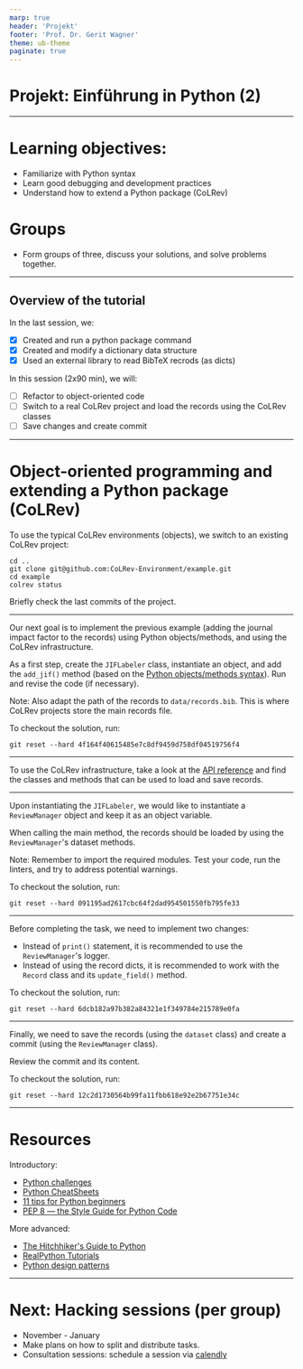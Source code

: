 ```yaml
---
marp: true
header: 'Projekt'
footer: 'Prof. Dr. Gerit Wagner'
theme: ub-theme
paginate: true
---
```


# Projekt: Einführung in Python (2)

---

# Learning objectives:

- Familiarize with Python syntax
- Learn good debugging and development practices
- Understand how to extend a Python package (CoLRev)

# Groups

- Form groups of three, discuss your solutions, and solve problems together.

---

## Overview of the tutorial

In the last session, we:

- [x] Created and run a python package command
- [x] Created and modify a dictionary data structure
- [x] Used an external library to read BibTeX recrods (as dicts)

In this session (2x90 min), we will:

- [ ] Refactor to object-oriented code
- [ ] Switch to a real CoLRev project and load the records using the CoLRev classes
- [ ] Save changes and create commit

---

# Object-oriented programming and extending a Python package (CoLRev)

To use the typical CoLRev environments (objects), we switch to an existing CoLRev project:

```
cd ..
git clone git@github.com:CoLRev-Environment/example.git
cd example
colrev status
```

Briefly check the last commits of the project.

<!-- 
See how far we get...
-->

---

Our next goal is to implement the previous example (adding the journal impact factor to the records) using Python objects/methods, and using the CoLRev infrastructure.

As a first step, create the `JIFLabeler` class, instantiate an object, and add the `add_jif()` method (based on the [Python objects/methods syntax](https://www.w3schools.com/python/python_classes.asp)). Run and revise the code (if necessary).

Note: Also adapt the path of the records to `data/records.bib`. This is where CoLRev projects store the main records file.

To checkout the solution, run:
```
git reset --hard 4f164f40615485e7c8df9459d758df04519756f4
```

<!-- 
Imporant: try to program using objects (instead of procedural programming)

if record["journal"] == "MIS Quarterly":
KeyError: 'journal'
-> if statement (better: if "jounal" not in record: return)

Notice: when creating the run() method, the jif_labeler_instance switches to "self".
-->
---

To use the CoLRev infrastructure, take a look at the [API reference](https://colrev.readthedocs.io/en/latest/dev_docs/api.html) and find the classes and methods that can be used to load and save records.

<!-- 
go to API reference
navigate through the classes / dataset
-->
---

Upon instantiating the `JIFLabeler`, we would like to instantiate a `ReviewManager` object and keep it as an object variable.

When calling the main method, the records should be loaded by using the `ReviewManager`'s dataset methods.

Note: Remember to import the required modules. Test your code, run the linters, and try to address potential warnings.

To checkout the solution, run:
```
git reset --hard 091195ad2617cbc64f2dad954501550fb795fe33
```

<!-- 
-> switch to review_manager ()
-->
---

Before completing the task, we need to implement two changes:

- Instead of `print()` statement, it is recommended to use the `ReviewManager`'s logger.
- Instead of using the record dicts, it is recommended to work with the `Record` class and its `update_field()` method.

To checkout the solution, run:
```
git reset --hard 6dcb182a97b382a84321e1f349784e215789e0fa
```

<!--
run the pre-commit hooks a few times to illustrate the typing information
-->
---

Finally, we need to save the records (using the `dataset` class) and create a commit (using the `ReviewManager` class).

Review the commit and its content.

To checkout the solution, run:
```
git reset --hard 12c2d1730564b99fa11fbb618e92e2b67751e34c
```

<!-- 

TBD:
  - search: run an api-search example, examine the commit message (settings changed! -> reference implementation)
-> we add a query -> docs: interface definitions: searchsource.add_endpoint(), run_search()
  -> see interfaces (standardized function parameters/names)
  - where to find the built_in reference implementation (docs/architecture and directories), how to add/remove in the settings
  -> see package_endpoint definitions (package_manager, docs)

  continue: prep/validation

  continue to data: show advice?

later: show debugging
-->

---

# Resources

Introductory:

- [Python challenges](https://pythonprinciples.com/challenges/)
- [Python CheatSheets](https://quickref.me/python)
- [11 tips for Python beginners](https://realpython.com/python-beginner-tips/)
- [PEP 8 — the Style Guide for Python Code ](https://pep8.org/)

More advanced:

- [The Hitchhiker's Guide to Python](https://docs.python-guide.org/)
- [RealPython Tutorials](https://realpython.com/)
- [Python design patterns](https://refactoring.guru/design-patterns/python)

<!-- 
add resources on learning/practicing Python (introductory, advanced)
check: 
-->

---

# Next: Hacking sessions (per group)

- November - January
- Make plans on how to split and distribute tasks.
- Consultation sessions: schedule a session via [calendly](https://calendly.com/gerit-wagner/30min?month=2023-10)

<!-- 
Pair-programming

which CoLRev-objects or libraries will be needed, which steps are required

- Create a fork for the team, give access to team members, and add a note to the issue feed
- All team members: clone the fork (using `git clone git@github.com:CoLRev-Environment/colrev.git`)
- Check the resources provided with the issue, discuss the project, and make plans
-->
